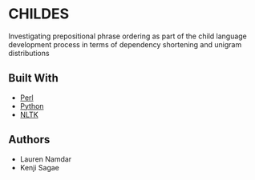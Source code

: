 # CHILDES

Investigating prepositional phrase ordering as part of the child language development process in terms of dependency shortening and unigram distributions

## Built With

* [Perl](https://www.perl.org/) 
* [Python](https://www.python.org/)
* [NLTK](http://www.nltk.org/) 

## Authors

* Lauren Namdar
* Kenji Sagae
